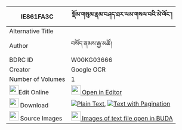 |IE861FA3C|སྡོམ་གསུམ་རྣམ་བཤད་ཐར་ལམ་གསལ་བའི་མེ་ལོང་། 
| --- | --- 
|Alternative Title |
|Author| བསོད་ནམས་རྒྱ་མཚོ།
|BDRC ID | W00KG03666
|Creator | Google OCR
|Number of Volumes| 1
|<img width="25" src="https://img.icons8.com/color/25/000000/edit-property.png">Edit Online| [<img width="25" src="https://avatars.githubusercontent.com/u/45091458?s=200&v=4"> Open in Editor](http://editor.openpecha.org/IE861FA3C)
|<img width="25" src="https://img.icons8.com/fluent/48/000000/download-2.png"/>  Download | [![](https://img.icons8.com/color/20/000000/txt.png)Plain Text](https://github.com/Openpecha/IE861FA3C/releases/download/v1/dom_sum_namshe_tarlam_salwa_i__plain_IE861FA3C.zip), [![](https://img.icons8.com/color/20/000000/txt.png)Text with Pagination](https://github.com/Openpecha/IE861FA3C/releases/download/v1/dom_sum_namshe_tarlam_salwa_i__pages_IE861FA3C.zip)
|<img width="25" src="https://img.icons8.com/plasticine/100/000000/pictures-folder.png"/>  Source Images | [<img width="25" src="https://library.bdrc.io/icons/BUDA-small.svg"> Images of text file open in BUDA](https://library.bdrc.io/show/bdr:W00KG03666)